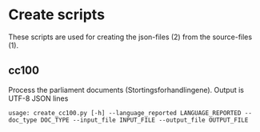 # Create scripts
These scripts are used for creating the json-files (2) from the source-files (1). 

## cc100
Process the parliament documents (Stortingsforhandlingene). Output is UTF-8 JSON lines
```
usage: create_cc100.py [-h] --language_reported LANGUAGE_REPORTED --doc_type DOC_TYPE --input_file INPUT_FILE --output_file OUTPUT_FILE
```


